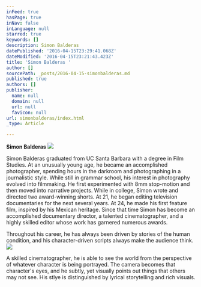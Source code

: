 ```yaml
---
inFeed: true
hasPage: true
inNav: false
inLanguage: null
starred: true
keywords: []
description: Simon Balderas
datePublished: '2016-04-15T23:29:41.068Z'
dateModified: '2016-04-15T23:21:43.423Z'
title: 'Simon Balderas '
author: []
sourcePath: _posts/2016-04-15-simonbalderas.md
published: true
authors: []
publisher:
  name: null
  domain: null
  url: null
  favicon: null
url: simonbalderas/index.html
_type: Article

---
```

**Simon Balderas**
![](https://the-grid-user-content.s3-us-west-2.amazonaws.com/25f31239-2b83-4a75-860a-23fd3640aad5.jpg)

Simon Balderas graduated from UC Santa Barbara with a degree in Film Studies.  At an unusually young age, he became an accomplished photographer, spending  hours in the darkroom and photographing in a journalistic style.   While still in grammar school, his interest in photography  evolved into filmmaking.  He first experimented with 8mm stop-motion and then moved into narrative projects. While in college, Simon wrote and directed two award-winning shorts. At 21, he began editing television documentaries for the next several years. At 24, he made his first feature film, inspired by his Mexican heritage.  Since that time Simon has become an accomplished documentary director, a talented cinematographer, and a highly skilled editor whose work has garnered numerous awards.

Throughout his career, he has always been driven by stories of the human condition, and his character-driven scripts always make the audience think. ![](https://the-grid-user-content.s3-us-west-2.amazonaws.com/92913718-32a3-463f-b6c3-a1aa5b338547.jpg)

A skilled cinematographer, he is able to see the world from the perspective of whatever character is being portrayed.  The camera becomes that character's eyes,  and he subtly, yet visually points out things that others may not see. His stlye is distinguished by lyrical storytelling and rich visuals.
